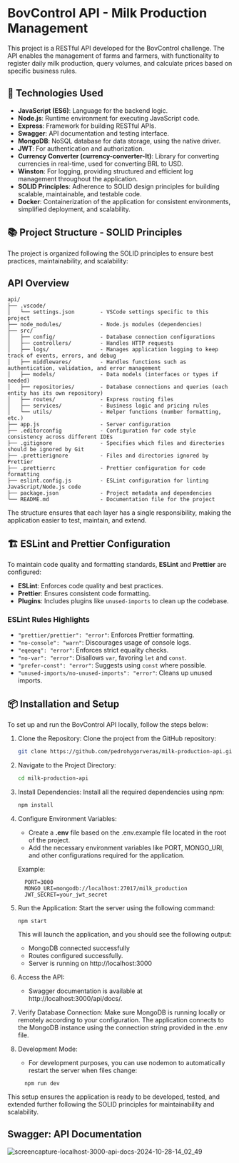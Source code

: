 # BovControl API - Milk Production Management

This project is a RESTful API developed for the BovControl challenge. The API enables the management of farms and farmers, with functionality to register daily milk production, query volumes, and calculate prices based on specific business rules.

## 🚀 Technologies Used

- **JavaScript (ES6)**: Language for the backend logic.
- **Node.js**: Runtime environment for executing JavaScript code.
- **Express**: Framework for building RESTful APIs.
- **Swagger**: API documentation and testing interface.
- **MongoDB**: NoSQL database for data storage, using the native driver.
- **JWT**: For authentication and authorization.
- **Currency Converter (currency-converter-lt)**: Library for converting currencies in real-time, used for converting BRL to USD.
- **Winston**: For logging, providing structured and efficient log management throughout the application.
- **SOLID Principles**: Adherence to SOLID design principles for building scalable, maintainable, and testable code.
- **Docker**: Containerization of the application for consistent environments, simplified deployment, and scalability.

## 📚 Project Structure - SOLID Principles

The project is organized following the SOLID principles to ensure best practices, maintainability, and scalability:

## API Overview

```
api/
├── .vscode/
│   └── settings.json        - VSCode settings specific to this project
├── node_modules/            - Node.js modules (dependencies)
├── src/
│   ├── config/              - Database connection configurations
│   ├── controllers/         - Handles HTTP requests
│   ├── logs/                - Manages application logging to keep track of events, errors, and debug
│   ├── middlewares/         - Handles functions such as authentication, validation, and error management
│   ├── models/              - Data models (interfaces or types if needed)
│   ├── repositories/        - Database connections and queries (each entity has its own repository)
│   ├── routes/              - Express routing files
│   ├── services/            - Business logic and pricing rules
│   └── utils/               - Helper functions (number formatting, etc.)
├── app.js                   - Server configuration
├── .editorconfig            - Configuration for code style consistency across different IDEs
├── .gitignore               - Specifies which files and directories should be ignored by Git
├── .prettierignore          - Files and directories ignored by Prettier
├── .prettierrc              - Prettier configuration for code formatting
├── eslint.config.js         - ESLint configuration for linting JavaScript/Node.js code
├── package.json             - Project metadata and dependencies
└── README.md                - Documentation file for the project
```

The structure ensures that each layer has a single responsibility, making the application easier to test, maintain, and extend.


## 🏗 ESLint and Prettier Configuration

To maintain code quality and formatting standards, **ESLint** and **Prettier** are configured:

- **ESLint**: Enforces code quality and best practices.
- **Prettier**: Ensures consistent code formatting.
- **Plugins**: Includes plugins like `unused-imports` to clean up the codebase.

### ESLint Rules Highlights

- `"prettier/prettier": "error"`: Enforces Prettier formatting.
- `"no-console": "warn"`: Discourages usage of console logs.
- `"eqeqeq": "error"`: Enforces strict equality checks.
- `"no-var": "error"`: Disallows `var`, favoring `let` and `const`.
- `"prefer-const": "error"`: Suggests using `const` where possible.
- `"unused-imports/no-unused-imports": "error"`: Cleans up unused imports.

## 📦 Installation and Setup

To set up and run the BovControl API locally, follow the steps below:

1. Clone the Repository:
   Clone the project from the GitHub repository:
   ```bash
   git clone https://github.com/pedrohygorveras/milk-production-api.git
   ```

2. Navigate to the Project Directory:
   ```bash
   cd milk-production-api
   ```

3. Install Dependencies:
   Install all the required dependencies using npm:
   ```bash
   npm install
   ```

4. Configure Environment Variables:
   - Create a **.env** file based on the .env.example file located in the root of the project.
   - Add the necessary environment variables like PORT, MONGO_URI, and other configurations required for the application.

   Example:

   ```
     PORT=3000
     MONGO_URI=mongodb://localhost:27017/milk_production
     JWT_SECRET=your_jwt_secret
   ```

5. Run the Application:
   Start the server using the following command:

   ```
   npm start
   ```

   This will launch the application, and you should see the following output:

   - MongoDB connected successfully
   - Routes configured successfully.
   - Server is running on http://localhost:3000

6. Access the API:
   - Swagger documentation is available at http://localhost:3000/api/docs/.

7. Verify Database Connection:
   Make sure MongoDB is running locally or remotely according to your configuration. The application connects to the MongoDB instance using the connection string provided in the .env file.

9. Development Mode:
   - For development purposes, you can use nodemon to automatically restart the server when files change:
   ```
     npm run dev
   ```

This setup ensures the application is ready to be developed, tested, and extended further following the SOLID principles for maintainability and scalability.


## Swagger: API Documentation
![screencapture-localhost-3000-api-docs-2024-10-28-14_02_49](https://github.com/user-attachments/assets/164ab1c0-768c-4d92-a5f7-626cc321cf6b)


